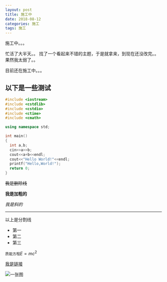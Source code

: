 ```yaml
---
layout: post
title: 施工中
date: 2018-08-12
categories: 施工
tags: 施工
---
```

施工中。。。

忙活了大半天。。
找了一个看起来不错的主题，于是就拿来，到现在还没改完。。
果然我太弱了。。

目前还在施工中。。。

## 以下是一些测试

```cpp
#include <iostream>
#include <cstdlib>
#include <cstdio>
#include <ctime>
#include <cmath>

using namespace std;

int main()
{
  int a,b;
  cin>>a>>b;
  cout<<a+b<<endl;
  cout<<"Hello World!"<<endl;
  printf("Hello,World!");
  return 0;
}
```

~~我是删除线~~

**我是加粗的**

_我是斜的_

------------

以上是分割线

- 第一
- 第二
- 第三

`质能方程`$E=mc^2$

[我是链接](https://wwwxxxzzz666.github.io)

![一张图](http://www.bay12games.com/dwarves/screens/adv44.png)
